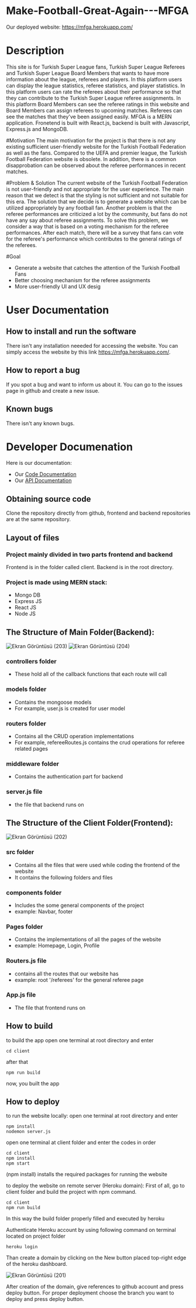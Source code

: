 # Make-Football-Great-Again---MFGA


Our deployed website:
https://mfga.herokuapp.com/

# Description
This site is for Turkish Super League fans, Turkish Super League Referees and Turkish Super League Board Members that wants to have more information about the league, referees and players. In this platform users can display the league statistics, referee statistics, and player statistics. In this platform users can rate the referees about their performance so that they can contribute to the Turkish Super League referee assignments. In this platform Board Members can see the referee ratings in this website and Board Members can assign referees to upcoming matches. Referees can see the matches that they've been assigned easily. MFGA is a MERN application. Fronetend is built with React.js, backend is built with Javascript, Express.js and MongoDB.  

#Motivation
The main motivation for the project is that there is not any existing sufficient user-friendly
website for the Turkish Football Federation as well as the fans. Compared to the UEFA and
premier league, the Turkish Football Federation website is obsolete. In addition, there is a
common disapprobation can be observed about the referee performances in recent matches.

#Problem & Solution
The current website of the Turkish Football Federation is not user-friendly and not appropriate
for the user experience. The main reason that we detect is that the styling is not sufficient and
not suitable for this era. The solution that we decide is to generate a website which can be
utilized appropriately by any football fan. Another problem is that the referee performances are
criticized a lot by the community, but fans do not have any say about referee assignments. To
solve this problem, we consider a way that is based on a voting mechanism for the referee
performances. After each match, there will be a survey that fans can vote for the referee's
performance which contributes to the general ratings of the referees.

#Goal
- Generate a website that catches the attention of the Turkish Football Fans
- Better choosing mechanism for the referee assignments
- More user-friendly UI and UX desig

# User Documentation
## How to install and run the software
There isn't any installation neeeded for accessing the website. You can simply access the website by this link https://mfga.herokuapp.com/.

## How to report a bug
If you spot a bug and want to inform us about it. You can go to the issues page in github and create a new issue.

## Known bugs
 There isn't any known bugs.
 
# Developer Documenation
Here is our documentation:
- Our [Code Documentation](https://docs.google.com/document/d/15nAiN_72t7PyvEIviAzCuF1svOTWvkq61-BkOqLAgFc/edit)
- Our [API Documentation](https://mfga.herokuapp.com/doc)
## Obtaining source code
Clone the repository directly from github, frontend and backend repositories are at the same repository.

## Layout of files
### Project mainly divided in two parts frontend and backend
Frontend is in the folder called client.
Backend is in the root directory.
### Project is made using MERN stack:
- Mongo DB
- Express JS
- React JS
- Node JS

## The Structure of Main Folder(Backend):
![Ekran Görüntüsü (203)](https://user-images.githubusercontent.com/88709260/207709963-6b69cd6d-123e-4db4-a12c-b0dab4ab19f9.png)
![Ekran Görüntüsü (204)](https://user-images.githubusercontent.com/88709260/207709979-0e537425-5659-41d3-a993-4823798cb245.png)

### controllers folder
-  These hold all of the callback functions that each route will call
### models folder
- Contains the mongoose models
- For example, user.js is created for user model

### routers folder
- Contains all the CRUD operation implementations
- For example, refereeRoutes.js contains the crud operations for referee related pages

### middleware folder 
- Contains the authentication part for backend

### server.js file
- the file that backend runs on

## The Structure of the Client Folder(Frontend):
![Ekran Görüntüsü (202)](https://user-images.githubusercontent.com/88709260/207710072-81df4c5d-7d93-4a2e-8685-82618866d86c.png)

### src folder
- Contains all the files that were used while coding the frontend of the website
- It contains the following folders and files 

### components folder
- Includes the some general components of the project
- example: Navbar, footer

### Pages folder
- Contains the implementations of all the pages of the website
- example: Homepage, Login, Profile

### Routers.js file
- contains all the routes that our website has
- example: root '/referees' for the general referee page

### App.js file 
- The file that frontend runs on

## How to build
to build the app
open one terminal at root directory and enter
```
cd client
```
after that
```
npm run build
```
now, you built the app

## How to deploy
to run the website locally:
open one terminal at root directory and enter

```
npm install
nodemon server.js
```

open one terminal at client folder and enter the codes in order

```
cd client
npm install
npm start
```
(npm install) installs the required packages for running the website

to deploy the website on remote server (Heroku domain):
First of all, go to client folder and build the project with npm command.
```
cd client
npm run build
```
In this way the build folder properly filled and executed by heroku

Authenticate Heroku account by using following command on terminal located on project folder
```
heroku login
```

Than create a domain by clicking on the New button placed top-right edge of the heroku dashboard.

![Ekran Görüntüsü (201)](https://user-images.githubusercontent.com/88709260/207692211-c4ffa311-709a-444a-93e9-e222c3d47938.png)

After creation of the domain, give references to github account and press deploy button. For proper deployment choose the branch you want to deploy and press deploy button.
